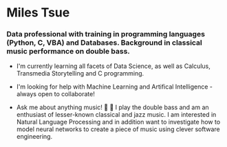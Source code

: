 # Miles Tsue

### Data professional with training in programming languages (Python, C, VBA) and Databases. Background in classical music performance on double bass.

* I'm currently learning all facets of Data Science, as well as Calculus, Transmedia Storytelling and C programming.

* I'm looking for help with Machine Learning and Artifical Intelligence - always open to collaborate!

* Ask me about anything music! 🎹 🎻 I play the double bass and am an enthusiast of lesser-known classical and jazz music. I am interested in Natural Language Processing and in addition want to investigate how to model neural networks to create a piece of music using clever software engineering.

